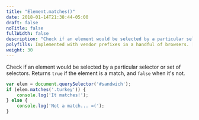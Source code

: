 ```yaml
---
title: "Element.matches()"
date: 2018-01-14T21:38:44-05:00
draft: false
noTitle: false
fullWidth: false
description: "Check if an element would be selected by a particular selector or set of selectors."
polyfills: Implemented with vendor prefixes in a handful of browsers. [Use with a polyfill.](/polyfills/matches/)
weight: 30
---
```


Check if an element would be selected by a particular selector or set of selectors. Returns `true` if the element is a  match, and `false` when it's not.

```javascript
var elem = document.querySelector('#sandwich');
if (elem.matches('.turkey')) {
	console.log('It matches!');
} else {
	console.log('Not a match... =(');
}
```